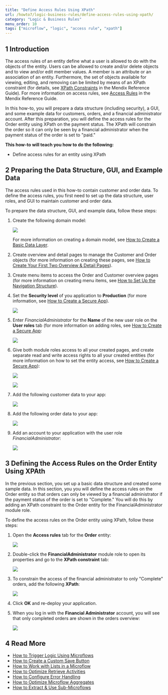 ```yaml
---
title: "Define Access Rules Using XPath"
url: /howto7/logic-business-rules/define-access-rules-using-xpath/
category: "Logic & Business Rules"
menu_order: 10
tags: ["microflow", "logic", "access rule", "xpath"]
---
```


## 1 Introduction

The access rules of an entity define what a user is allowed to do with the objects of the entity. Users can be allowed to create and/or delete objects and to view and/or edit member values. A member is an attribute or an association of an entity. Furthermore, the set of objects available for viewing, editing, and removing can be limited by means of an XPath constraint (for details, see [XPath Constraints](/refguide7/xpath-constraints/) in the Mendix Reference Guide). For more information on access rules, see [Access Rules](/refguide7/access-rules/) in the Mendix Reference Guide.

In this how-to, you will prepare a data structure (including security), a GUI, and some example data for customers, orders, and a financial administrator account. After this preparation, you will define the access rules for the Order entity using XPath on the payment status. The XPath will constrain the order so it can only be seen by a financial administrator when the payment status of the order is set to "paid."

**This how-to will teach you how to do the following:**

* Define access rules for an entity using XPath

## 2 Preparing the Data Structure, GUI, and Example Data

The access rules used in this how-to contain customer and order data. To define the access rules, you first need to set up the data structure, user roles, and GUI to maintain customer and order data.

To prepare the data structure, GUI, and example data, follow these steps:

1. Create the following domain model:

    ![](/attachments/howto7/logic-business-rules//define-access-rules-using-xpath/18581378.png)

    For more information on creating a domain model, see [How to Create a Basic Data Layer](/howto7/data-models/create-a-basic-data-layer/).
2. Create overview and detail pages to manage the Customer and Order objects (for more information on creating these pages, see [How to Create Your First Two Overview & Detail Pages](/howto7/front-end/create-your-first-two-overview-and-detail-pages/)).
3. Create menu items to access the Order and Customer overview pages (for more information on creating menu items, see [How to Set Up the Navigation Structure](/howto7/general/setting-up-the-navigation-structure/)).
4. Set the **Security level** of you application to **Production** (for more information, see [How to Create a Secure App](/howto7/security/create-a-secure-app/)).

    ![](/attachments/howto7/logic-business-rules//define-access-rules-using-xpath/18581008.png)
    
5. Enter *FinancialAdministrator* for the **Name** of the new user role on the **User roles** tab (for more information on adding roles, see [How to Create a Secure App](/howto7/security/create-a-secure-app/):

    ![](/attachments/howto7/logic-business-rules//define-access-rules-using-xpath/18581005.png)
6. Give both module roles access to all your created pages, and create separate read and write access rights to all your created entities (for more information on how to set the entity access, see [How to Create a Secure App](/howto7/security/create-a-secure-app/)):

    ![](/attachments/howto7/logic-business-rules//define-access-rules-using-xpath/18580997.png)

    ![](/attachments/howto7/logic-business-rules//define-access-rules-using-xpath/18581003.png)

7. Add the following customer data to your app:

    ![](/attachments/howto7/logic-business-rules//define-access-rules-using-xpath/18581374.png)
8. Add the following order data to your app:

    ![](/attachments/howto7/logic-business-rules//define-access-rules-using-xpath/18581373.png)
9. Add an account to your application with the user role *FinancialAdministrator*:

    ![](/attachments/howto7/logic-business-rules//define-access-rules-using-xpath/18581002.png)

## 3 Defining the Access Rules on the Order Entity Using XPAth

In the previous section, you set up a basic data structure and created some sample data. In this section, you you will define the access rules on the Order entity so that orders can only be viewed by a financial administrator if the payment status of the order is set to "Complete." You will do this by adding an XPath constraint to the Order entity for the FinancialAdministrator module role.

To define the access rules on the Order entity using XPath, follow these steps:

1.  Open the **Access rules** tab for the **Order** entity:

    ![](/attachments/howto7/logic-business-rules//define-access-rules-using-xpath/18580996.png)

2.  Double-click the **FinancialAdministrator** module role to open its properties and go to the **XPath constraint** tab:

    ![](/attachments/howto7/logic-business-rules//define-access-rules-using-xpath/18581000.png)
    
3.  To constrain the access of the financial administrator to only "Complete" orders, add the following **XPath**:

    ![](/attachments/howto7/logic-business-rules//define-access-rules-using-xpath/18580995.png)

4. Click **OK** and re-deploy your application.
5.  When you log in with the **Financial Administrator** account, you will see that only completed orders are shown in the orders overview:

    ![](/attachments/howto7/logic-business-rules//define-access-rules-using-xpath/18580994.png)

## 4 Read More

* [How to Trigger Logic Using Microflows](/howto7/logic-business-rules/triggering-logic-using-microflows/)
* [How to Create a Custom Save Button](/howto/logic-business-rules/create-a-custom-save-button/)
* [How to Work with Lists in a Microflow](/howto/logic-business-rules/working-with-lists-in-a-microflow/)
* [How to Optimize Retrieve Activities](/howto/logic-business-rules/optimizing-retrieve-activities/)
* [How to Configure Error Handling](/howto/logic-business-rules/set-up-error-handling/)
* [How to Optimize Microflow Aggregates](/howto/logic-business-rules/optimizing-microflow-aggregates/)
* [How to Extract & Use Sub-Microflows](/howto/logic-business-rules/extract-and-use-sub-microflows/)
